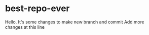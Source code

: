 # best-repo-ever
Hello. It's some changes to make new branch and commit
Add more changes at this line